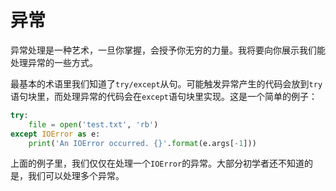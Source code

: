# 异常

异常处理是一种艺术，一旦你掌握，会授予你无穷的力量。我将要向你展示我们能处理异常的一些方式。

最基本的术语里我们知道了```try/except```从句。可能触发异常产生的代码会放到```try```语句块里，而处理异常的代码会在```except```语句块里实现。这是一个简单的例子：

```python
try:
    file = open('test.txt', 'rb')
except IOError as e:
    print('An IOError occurred. {}'.format(e.args[-1]))
```

上面的例子里，我们仅仅在处理一个```IOError```的异常。大部分初学者还不知道的是，我们可以处理多个异常。